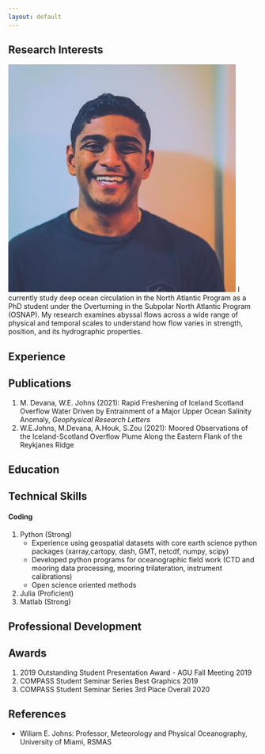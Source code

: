 ```yaml
---
layout: default
---
```


## Research Interests

<img class="profile-picture" src="profPic.jpeg">
I currently study deep ocean circulation in the North Atlantic Program as a PhD student under the Overturning in the Subpolar North Atlantic Program (OSNAP). My research examines abyssal flows across a wide range of physical and temporal scales to understand how flow varies in strength, position, and its hydrographic properties.

## Experience

## Publications

1. M. Devana, W.E. Johns (2021): Rapid Freshening of Iceland Scotland Overflow Water Driven by Entrainment of a Major Upper Ocean Salinity Anomaly, _Geophysical Research Letters_
2. W.E.Johns, M.Devana, A.Houk, S.Zou (2021): Moored Observations of the Iceland-Scotland Overflow Plume Along the Eastern Flank of the Reykjanes Ridge
<!-- 2. S.Holmes, J.Watson: Consequences of living with a sociopath in London -->

## Education

## Technical Skills

#### Coding

1. Python (Strong)
   - Experience using geospatial datasets with core earth science python packages (xarray,cartopy, dash, GMT, netcdf, numpy, scipy)
   - Developed python programs for oceanographic field work (CTD and mooring data processing, mooring trilateration, instrument calibrations)
   - Open science oriented methods
2. Julia (Proficient)
3. Matlab (Strong)

## Professional Development

## Awards

1. 2019 Outstanding Student Presentation Award - AGU Fall Meeting 2019
2. COMPASS Student Seminar Series Best Graphics 2019
3. COMPASS Student Seminar Series 3rd Place Overall 2020

## References

- Wiliam E. Johns: Professor, Meteorology and Physical Oceanography, University of Miami, RSMAS
<!-- - John Doe: Associate Professor, Department of Computer Science, Ipsum -->
